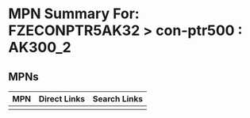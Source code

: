 



# MPN Summary For: FZECONPTR5AK32 > con-ptr500 : AK300_2

## MPNs
  

|MPN|Direct Links|Search Links|
| :--- | :--- | :--- |
||||
